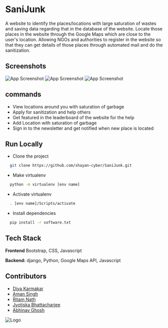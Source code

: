 
# SaniJunk

 A website to identify the places/locations with large saturation
of wastes and saving data regarding that in the database of the website.
Locate those places in the website through the Google Maps which are close to the user's location. Allowing NGOs and authorities to register in the website so that they can get details of those places through automated mail and do the sanitization.
## Screenshots

![App Screenshot](https://i.imgur.com/wjeQ2ws.png)
![App Screenshot](https://i.imgur.com/qX4UhKU.png)
![App Screenshot](https://i.imgur.com/y1BQtv5.png)




  
## commands

- View locations around you with saturation of garbage
- Apply for sanitization and help others
- Get featured in the leaderboard of the website for the help
- Add Location with saturation of garbage
- Sign in to the newsletter and get notified when new place is located


  
## Run Locally

- Clone the project

```bash
  git clone https://github.com/shayan-cyber/SaniJunk.git
```


- Make virtualenv

```bash
  python -m virtualenv [env name]
```
- Activate virtualenv

```bash
  . [env name]/Scripts/activate
```

- Install dependencies

```bash
  pip install -r software.txt
```





  
## Tech Stack


**Frontend** Bootstrap, CSS, Javascript

**Backend:** django, Python, Google Maps API, Javascript
  
## Contributors

- [Diya Karmakar](https://github.com/diyakarmakar779)
- [Aman Singh](https://gitHub.com/GitterDoneBoi)
- [Ritam Nath](https://github.com/Ritam02-cyber)
- [Jyotiska Bhattacharjee](https://github.com/jyotishka747i)
- [Abhinav Ghosh](https://github.com/Abhinav710-byte)

  
![Logo](https://sanijunk.pythonanywhere.com/static/SanijunkFunky.png)

   

  
